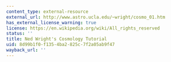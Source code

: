 ```yaml
---
content_type: external-resource
external_url: http://www.astro.ucla.edu/~wright/cosmo_01.htm
has_external_license_warning: true
license: https://en.wikipedia.org/wiki/All_rights_reserved
status: ''
title: Ned Wright's Cosmology Tutorial
uid: 8d99b1f0-f135-4ba2-825c-7f2a05ab9f47
wayback_url: ''
---
```

